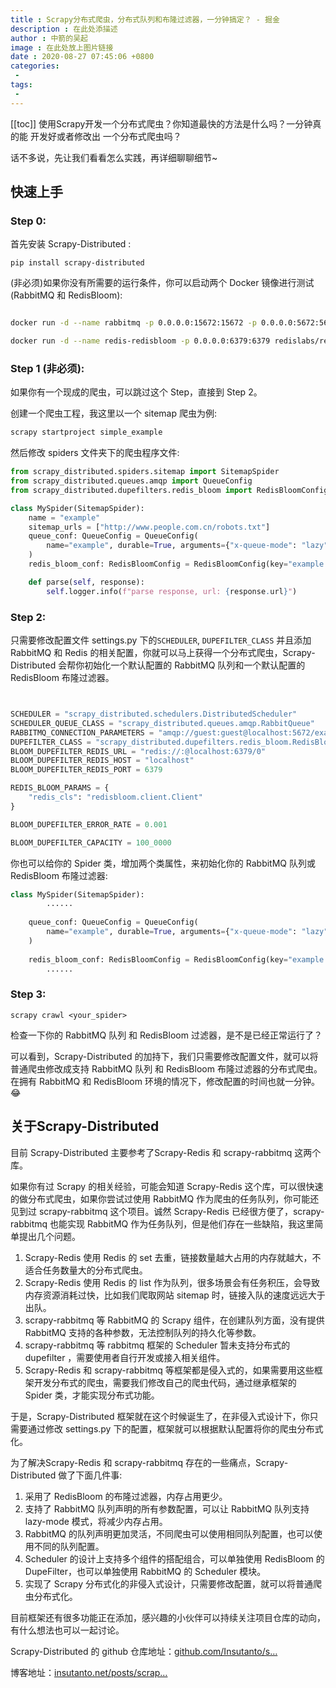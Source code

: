 ```yaml
---
title : Scrapy分布式爬虫，分布式队列和布隆过滤器，一分钟搞定？ - 掘金
description : 在此处添描述
author : 中箭的吴起
image : 在此处放上图片链接
date : 2020-08-27 07:45:06 +0800
categories:
 -
tags:
 -
---
```

[[toc]]
使用Scrapy开发一个分布式爬虫？你知道最快的方法是什么吗？一分钟真的能 开发好或者修改出 一个分布式爬虫吗？

话不多说，先让我们看看怎么实践，再详细聊聊细节~

快速上手
----

### **Step 0:**

首先安装 Scrapy-Distributed :

```
pip install scrapy-distributed

```

(非必须)如果你没有所需要的运行条件，你可以启动两个 Docker 镜像进行测试 (RabbitMQ 和 RedisBloom):

```bash

docker run -d --name rabbitmq -p 0.0.0.0:15672:15672 -p 0.0.0.0:5672:5672 rabbitmq:3

docker run -d --name redis-redisbloom -p 0.0.0.0:6379:6379 redislabs/rebloom:latest
```

### Step 1 (非必须):

如果你有一个现成的爬虫，可以跳过这个 Step，直接到 Step 2。

创建一个爬虫工程，我这里以一个 sitemap 爬虫为例:

```bash
scrapy startproject simple_example
```

然后修改 spiders 文件夹下的爬虫程序文件:

```python
from scrapy_distributed.spiders.sitemap import SitemapSpider
from scrapy_distributed.queues.amqp import QueueConfig
from scrapy_distributed.dupefilters.redis_bloom import RedisBloomConfig

class MySpider(SitemapSpider):
    name = "example"
    sitemap_urls = ["http://www.people.com.cn/robots.txt"]
    queue_conf: QueueConfig = QueueConfig(
        name="example", durable=True, arguments={"x-queue-mode": "lazy", "x-max-priority": 255}
    )
    redis_bloom_conf: RedisBloomConfig = RedisBloomConfig(key="example:dupefilter")

    def parse(self, response):
        self.logger.info(f"parse response, url: {response.url}")
```

### **Step 2:**

只需要修改配置文件 settings.py 下的`SCHEDULER`, `DUPEFILTER_CLASS` 并且添加 RabbitMQ 和 Redis 的相关配置，你就可以马上获得一个分布式爬虫，Scrapy-Distributed 会帮你初始化一个默认配置的 RabbitMQ 队列和一个默认配置的 RedisBloom 布隆过滤器。

```python


SCHEDULER = "scrapy_distributed.schedulers.DistributedScheduler"
SCHEDULER_QUEUE_CLASS = "scrapy_distributed.queues.amqp.RabbitQueue"
RABBITMQ_CONNECTION_PARAMETERS = "amqp://guest:guest@localhost:5672/example/?heartbeat=0"
DUPEFILTER_CLASS = "scrapy_distributed.dupefilters.redis_bloom.RedisBloomDupeFilter"
BLOOM_DUPEFILTER_REDIS_URL = "redis://:@localhost:6379/0"
BLOOM_DUPEFILTER_REDIS_HOST = "localhost"
BLOOM_DUPEFILTER_REDIS_PORT = 6379

REDIS_BLOOM_PARAMS = {
    "redis_cls": "redisbloom.client.Client"
}

BLOOM_DUPEFILTER_ERROR_RATE = 0.001

BLOOM_DUPEFILTER_CAPACITY = 100_0000
```

你也可以给你的 Spider 类，增加两个类属性，来初始化你的 RabbitMQ 队列或 RedisBloom 布隆过滤器:

```python
class MySpider(SitemapSpider):
        ......
    
    queue_conf: QueueConfig = QueueConfig(
        name="example", durable=True, arguments={"x-queue-mode": "lazy", "x-max-priority": 255}
    )
    
    redis_bloom_conf: RedisBloomConfig = RedisBloomConfig(key="example:dupefilter", error_rate=0.001, capacity=100_0000)
        ......
```

### **Step 3:**

```
scrapy crawl <your_spider>

```

检查一下你的 RabbitMQ 队列 和 RedisBloom 过滤器，是不是已经正常运行了？

可以看到，Scrapy-Distributed 的加持下，我们只需要修改配置文件，就可以将普通爬虫修改成支持 RabbitMQ 队列 和 RedisBloom 布隆过滤器的分布式爬虫。在拥有 RabbitMQ 和 RedisBloom 环境的情况下，修改配置的时间也就一分钟。😂

关于Scrapy-Distributed
--------------------

目前 Scrapy-Distributed 主要参考了Scrapy-Redis 和 scrapy-rabbitmq 这两个库。

如果你有过 Scrapy 的相关经验，可能会知道 Scrapy-Redis 这个库，可以很快速的做分布式爬虫，如果你尝试过使用 RabbitMQ 作为爬虫的任务队列，你可能还见到过 scrapy-rabbitmq 这个项目。诚然 Scrapy-Redis 已经很方便了，scrapy-rabbitmq 也能实现 RabbitMQ 作为任务队列，但是他们存在一些缺陷，我这里简单提出几个问题。

1.  Scrapy-Redis 使用 Redis 的 set 去重，链接数量越大占用的内存就越大，不适合任务数量大的分布式爬虫。
2.  Scrapy-Redis 使用 Redis 的 list 作为队列，很多场景会有任务积压，会导致内存资源消耗过快，比如我们爬取网站 sitemap 时，链接入队的速度远远大于出队。
3.  scrapy-rabbitmq 等 RabbitMQ 的 Scrapy 组件，在创建队列方面，没有提供 RabbitMQ 支持的各种参数，无法控制队列的持久化等参数。
4.  scrapy-rabbitmq 等 rabbitmq 框架的 Scheduler 暂未支持分布式的 dupefilter ，需要使用者自行开发或接入相关组件。
5.  Scrapy-Redis 和 scrapy-rabbitmq 等框架都是侵入式的，如果需要用这些框架开发分布式的爬虫，需要我们修改自己的爬虫代码，通过继承框架的 Spider 类，才能实现分布式功能。

于是，Scrapy-Distributed 框架就在这个时候诞生了，在非侵入式设计下，你只需要通过修改 settings.py 下的配置，框架就可以根据默认配置将你的爬虫分布式化。

为了解决Scrapy-Redis 和 scrapy-rabbitmq 存在的一些痛点，Scrapy-Distributed 做了下面几件事:

1.  采用了 RedisBloom 的布隆过滤器，内存占用更少。
2.  支持了 RabbitMQ 队列声明的所有参数配置，可以让 RabbitMQ 队列支持 lazy-mode 模式，将减少内存占用。
3.  RabbitMQ 的队列声明更加灵活，不同爬虫可以使用相同队列配置，也可以使用不同的队列配置。
4.  Scheduler 的设计上支持多个组件的搭配组合，可以单独使用 RedisBloom 的DupeFilter，也可以单独使用 RabbitMQ 的 Scheduler 模块。
5.  实现了 Scrapy 分布式化的非侵入式设计，只需要修改配置，就可以将普通爬虫分布式化。

目前框架还有很多功能正在添加，感兴趣的小伙伴可以持续关注项目仓库的动向，有什么想法也可以一起讨论。

Scrapy-Distributed 的 github 仓库地址：[github.com/Insutanto/s…](https://github.com/Insutanto/scrapy-distributed)

博客地址：[insutanto.net/posts/scrap…](https://insutanto.net/posts/scrapy/)